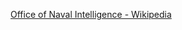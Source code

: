 ﻿[Office of Naval Intelligence - Wikipedia](https://en.wikipedia.org/wiki/Office_of_Naval_Intelligence)